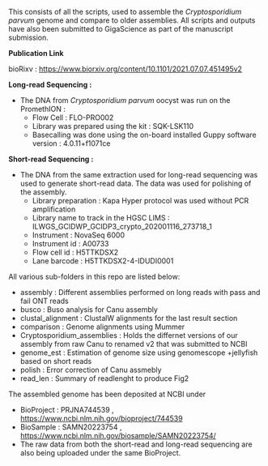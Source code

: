 This consists of all the scripts, used to assemble the  *Cryptosporidium parvum* genome and compare to older assemblies. All scripts and outputs have also been submitted to GigaScience as part of the manuscript submission.

**Publication Link**

bioRixv : https://www.biorxiv.org/content/10.1101/2021.07.07.451495v2

**Long-read Sequencing :**
  - The DNA from *Cryptosporidium parvum* oocyst was run on the PromethION :
    - Flow Cell : FLO-PRO002
    - Library was prepared using the kit : SQK-LSK110
    - Basecalling was done using the on-board installed Guppy software version : 4.0.11+f1071ce

**Short-read Sequencing :**
  - The DNA from the same extraction used for long-read sequencing was used to generate short-read data. The data was used for polishing of the assembly.
    - Library preparation : Kapa Hyper protocol was used without PCR amplification
    - Library name to track in the HGSC LIMS : ILWGS_GCIDWP_GCIDP3_crypto_202001116_273718_1
    - Instrument : NovaSeq 6000
    - Instrument id : A00733
    - Flow cell id : H5TTKDSX2
    - Lane barcode : H5TTKDSX2-4-IDUDI0001

All various sub-folders in this repo are listed below:

- assembly : Different assemblies performed on long reads with pass and fail ONT reads
- busco  : Buso analysis for Canu assembly
- clustal_alignment  : ClustalW alignments for the last result section
- comparison  : Genome alignments using Mummer
- Cryptosporidium_assemblies  : Holds the differnet versions of our assembly from raw Canu to renamed v2 that was submitted to NCBI
- genome_est  : Estimation of genome size using genomescope +jellyfish based on short reads
- polish  : Error correction of Canu assmebly
- read_len  : Summary of readlenght to produce Fig2



The assembled genome has been deposited at NCBI under
 - BioProject : PRJNA744539 ,  https://www.ncbi.nlm.nih.gov/bioproject/744539
 - BioSample : SAMN20223754 , https://www.ncbi.nlm.nih.gov/biosample/SAMN20223754/
 - The raw data from both the short-read and long-read sequencing are also being uploaded under the same BioProject.
